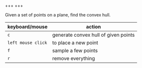 +++
+++

Given a set of points on a plane, find the convex hull.

| keyboard/mouse | action |
| --- | --- |
| `c` | generate convex hull of given points |
| `left mouse click` | to place a new point |
| `f` | sample a few points |
| `r` | remove everything |

